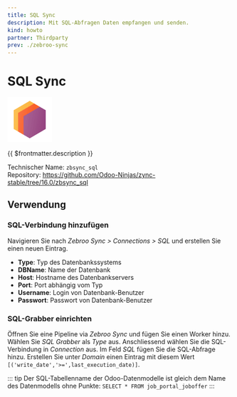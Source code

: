 ```yaml
---
title: SQL Sync
description: Mit SQL-Abfragen Daten empfangen und senden.
kind: howto
partner: Thirdparty
prev: ./zebroo-sync
---
```


# SQL Sync

![icons_odoo_thirdparty](attachments/icons_odoo_thirdparty.png)

{{ $frontmatter.description }}

Technischer Name: `zbsync_sql`\
Repository: <https://github.com/Odoo-Ninjas/zync-stable/tree/16.0/zbsync_sql>

## Verwendung

### SQL-Verbindung hinzufügen

Navigieren Sie nach _Zebroo Sync > Connections > SQL_ und erstellen Sie einen neuen Eintrag.

- **Type**: Typ des Datenbankssystems
- **DBName**: Name der Datenbank
- **Host**: Hostname des Datenbankservers
- **Port**: Port abhängig vom Typ
- **Username**: Login von Datenbank-Benutzer
- **Passwort**: Passwort von Datenbank-Benutzer

### SQL-Grabber einrichten

Öffnen Sie eine Pipeline via _Zebroo Sync_ und fügen Sie einen Worker hinzu. Wählen Sie _SQL Grabber_ als _Type_ aus. Anschliessend wählen Sie die SQL-Verbindung in _Connection_ aus. Im Feld _SQL_ fügen Sie die SQL-Abfrage hinzu. Erstellen Sie unter _Domain_ einen Eintrag mit diesem Wert `[('write_date','>=',last_execution_date)]`.

::: tip
Der SQL-Tabellenname der Odoo-Datenmodelle ist gleich dem Name des Datenmodells ohne Punkte: `SELECT * FROM job_portal_joboffer`
:::
